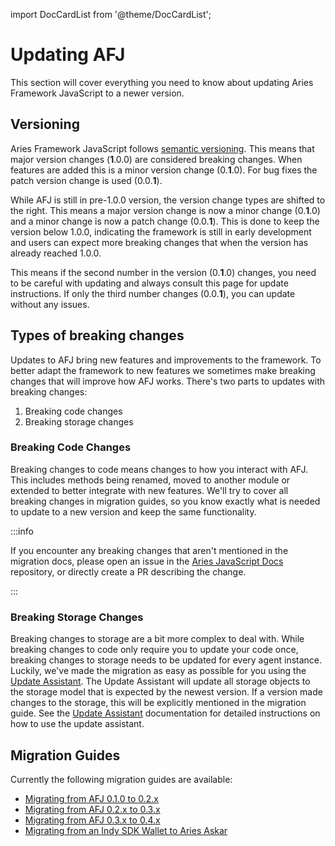 import DocCardList from '@theme/DocCardList';

# Updating AFJ

This section will cover everything you need to know about updating Aries Framework JavaScript to a newer version.

<DocCardList />

## Versioning

Aries Framework JavaScript follows [semantic versioning](https://semver.org/). This means that major version changes (**1**.0.0) are considered breaking changes. When features are added this is a minor version change (0.**1**.0). For bug fixes the patch version change is used (0.0.**1**).

While AFJ is still in pre-1.0.0 version, the version change types are shifted to the right. This means a major version change is now a minor change (0.**1**.0) and a minor change is now a patch change (0.0.**1**). This is done to keep the version below 1.0.0, indicating the framework is still in early development and users can expect more breaking changes that when the version has already reached 1.0.0.

This means if the second number in the version (0.**1**.0) changes, you need to be careful with updating and always consult this page for update instructions. If only the third number changes (0.0.**1**), you can update without any issues.

## Types of breaking changes

Updates to AFJ bring new features and improvements to the framework. To better adapt the framework to new features we sometimes make breaking changes that will improve how AFJ works. There's two parts to updates with breaking changes:

1. Breaking code changes
2. Breaking storage changes

### Breaking Code Changes

Breaking changes to code means changes to how you interact with AFJ. This includes methods being renamed, moved to another module or extended to better integrate with new features. We'll try to cover all breaking changes in migration guides, so you know exactly what is needed to update to a new version and keep the same functionality.

:::info

If you encounter any breaking changes that aren't mentioned in the migration docs, please open an issue in the [Aries JavaScript Docs](https://github.com/hyperledger/aries-javascript-docs/issues) repository, or directly create a PR describing the change.

:::

### Breaking Storage Changes

Breaking changes to storage are a bit more complex to deal with. While breaking changes to code only require you to update your code once, breaking changes to storage needs to be updated for every agent instance. Luckily, we've made the migration as easy as possible for you using the [Update Assistant](./update-assistant.md). The Update Assistant will update all storage objects to the storage model that is expected by the newest version. If a version made changes to the storage, this will be explicitly mentioned in the migration guide. See the [Update Assistant](/guides/updating/update-assistant.md) documentation for detailed instructions on how to use the update assistant.

## Migration Guides

Currently the following migration guides are available:

- [Migrating from AFJ 0.1.0 to 0.2.x](./versions/0.1-to-0.2.md)
- [Migrating from AFJ 0.2.x to 0.3.x](./versions/0.2-to-0.3.md)
- [Migrating from AFJ 0.3.x to 0.4.x](./versions/0.3-to-0.4.md)
- [Migrating from an Indy SDK Wallet to Aries Askar](./update-indy-sdk-to-askar.md)
